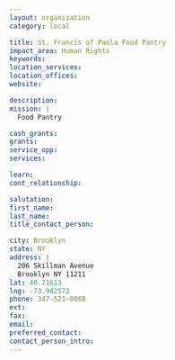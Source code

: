 ```yaml
---
layout: organization
category: local

title: St. Francis of Paola Food Pantry
impact_area: Human Rights
keywords: 
location_services: 
location_offices: 
website: 

description: 
mission: |
  Food Pantry

cash_grants: 
grants: 
service_opp: 
services: 

learn: 
cont_relationship: 

salutation: 
first_name: 
last_name: 
title_contact_person: 

city: Brooklyn
state: NY
address: |
  206 Skillman Avenue  
  Brooklyn NY 11211
lat: 40.71613
lng: -73.942572
phone: 347-521-0068
ext: 
fax: 
email: 
preferred_contact: 
contact_person_intro: 
---
```

